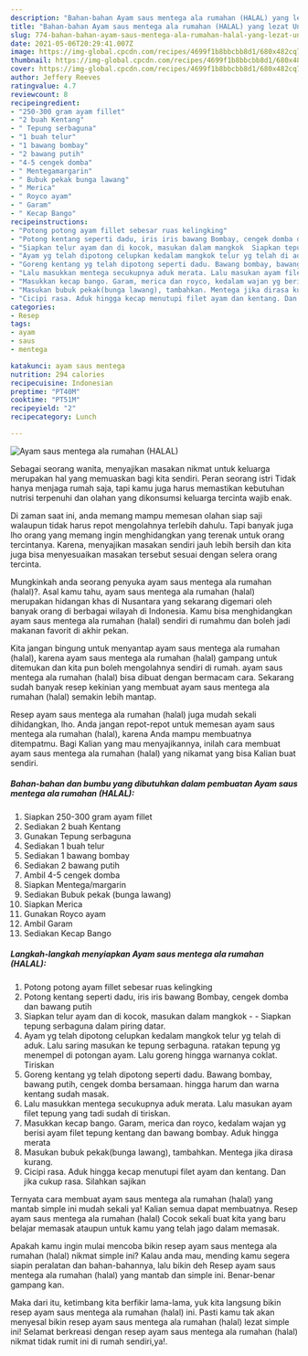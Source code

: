 ```yaml
---
description: "Bahan-bahan Ayam saus mentega ala rumahan (HALAL) yang lezat Untuk Jualan"
title: "Bahan-bahan Ayam saus mentega ala rumahan (HALAL) yang lezat Untuk Jualan"
slug: 774-bahan-bahan-ayam-saus-mentega-ala-rumahan-halal-yang-lezat-untuk-jualan
date: 2021-05-06T20:29:41.007Z
image: https://img-global.cpcdn.com/recipes/4699f1b8bbcbb8d1/680x482cq70/ayam-saus-mentega-ala-rumahan-halal-foto-resep-utama.jpg
thumbnail: https://img-global.cpcdn.com/recipes/4699f1b8bbcbb8d1/680x482cq70/ayam-saus-mentega-ala-rumahan-halal-foto-resep-utama.jpg
cover: https://img-global.cpcdn.com/recipes/4699f1b8bbcbb8d1/680x482cq70/ayam-saus-mentega-ala-rumahan-halal-foto-resep-utama.jpg
author: Jeffery Reeves
ratingvalue: 4.7
reviewcount: 8
recipeingredient:
- "250-300 gram ayam fillet"
- "2 buah Kentang"
- " Tepung serbaguna"
- "1 buah telur"
- "1 bawang bombay"
- "2 bawang putih"
- "4-5 cengek domba"
- " Mentegamargarin"
- " Bubuk pekak bunga lawang"
- " Merica"
- " Royco ayam"
- " Garam"
- " Kecap Bango"
recipeinstructions:
- "Potong potong ayam fillet sebesar ruas kelingking"
- "Potong kentang seperti dadu, iris iris bawang Bombay, cengek domba dan bawang putih"
- "Siapkan telur ayam dan di kocok, masukan dalam mangkok  Siapkan tepung serbaguna dalam piring datar."
- "Ayam yg telah dipotong celupkan kedalam mangkok telur yg telah di aduk. Lalu saring masukan ke tepung serbaguna. ratakan tepung yg menempel di potongan ayam. Lalu goreng hingga warnanya coklat. Tiriskan"
- "Goreng kentang yg telah dipotong seperti dadu. Bawang bombay, bawang putih, cengek domba bersamaan. hingga harum dan warna kentang sudah masak."
- "Lalu masukkan mentega secukupnya aduk merata. Lalu masukan ayam filet tepung yang tadi sudah di tiriskan."
- "Masukkan kecap bango. Garam, merica dan royco, kedalam wajan yg berisi ayam filet tepung kentang dan bawang bombay. Aduk hingga merata"
- "Masukan bubuk pekak(bunga lawang), tambahkan. Mentega jika dirasa kurang."
- "Cicipi rasa. Aduk hingga kecap menutupi filet ayam dan kentang. Dan jika cukup rasa. Silahkan sajikan"
categories:
- Resep
tags:
- ayam
- saus
- mentega

katakunci: ayam saus mentega 
nutrition: 294 calories
recipecuisine: Indonesian
preptime: "PT40M"
cooktime: "PT51M"
recipeyield: "2"
recipecategory: Lunch

---
```



![Ayam saus mentega ala rumahan (HALAL)](https://img-global.cpcdn.com/recipes/4699f1b8bbcbb8d1/680x482cq70/ayam-saus-mentega-ala-rumahan-halal-foto-resep-utama.jpg)

Sebagai seorang wanita, menyajikan masakan nikmat untuk keluarga merupakan hal yang memuaskan bagi kita sendiri. Peran seorang istri Tidak hanya menjaga rumah saja, tapi kamu juga harus memastikan kebutuhan nutrisi terpenuhi dan olahan yang dikonsumsi keluarga tercinta wajib enak.

Di zaman  saat ini, anda memang mampu memesan olahan siap saji walaupun tidak harus repot mengolahnya terlebih dahulu. Tapi banyak juga lho orang yang memang ingin menghidangkan yang terenak untuk orang tercintanya. Karena, menyajikan masakan sendiri jauh lebih bersih dan kita juga bisa menyesuaikan masakan tersebut sesuai dengan selera orang tercinta. 



Mungkinkah anda seorang penyuka ayam saus mentega ala rumahan (halal)?. Asal kamu tahu, ayam saus mentega ala rumahan (halal) merupakan hidangan khas di Nusantara yang sekarang digemari oleh banyak orang di berbagai wilayah di Indonesia. Kamu bisa menghidangkan ayam saus mentega ala rumahan (halal) sendiri di rumahmu dan boleh jadi makanan favorit di akhir pekan.

Kita jangan bingung untuk menyantap ayam saus mentega ala rumahan (halal), karena ayam saus mentega ala rumahan (halal) gampang untuk ditemukan dan kita pun boleh mengolahnya sendiri di rumah. ayam saus mentega ala rumahan (halal) bisa dibuat dengan bermacam cara. Sekarang sudah banyak resep kekinian yang membuat ayam saus mentega ala rumahan (halal) semakin lebih mantap.

Resep ayam saus mentega ala rumahan (halal) juga mudah sekali dihidangkan, lho. Anda jangan repot-repot untuk memesan ayam saus mentega ala rumahan (halal), karena Anda mampu membuatnya ditempatmu. Bagi Kalian yang mau menyajikannya, inilah cara membuat ayam saus mentega ala rumahan (halal) yang nikamat yang bisa Kalian buat sendiri.

<!--inarticleads1-->

##### Bahan-bahan dan bumbu yang dibutuhkan dalam pembuatan Ayam saus mentega ala rumahan (HALAL):

1. Siapkan 250-300 gram ayam fillet
1. Sediakan 2 buah Kentang
1. Gunakan  Tepung serbaguna
1. Sediakan 1 buah telur
1. Sediakan 1 bawang bombay
1. Sediakan 2 bawang putih
1. Ambil 4-5 cengek domba
1. Siapkan  Mentega/margarin
1. Sediakan  Bubuk pekak (bunga lawang)
1. Siapkan  Merica
1. Gunakan  Royco ayam
1. Ambil  Garam
1. Sediakan  Kecap Bango




<!--inarticleads2-->

##### Langkah-langkah menyiapkan Ayam saus mentega ala rumahan (HALAL):

1. Potong potong ayam fillet sebesar ruas kelingking
1. Potong kentang seperti dadu, iris iris bawang Bombay, cengek domba dan bawang putih
1. Siapkan telur ayam dan di kocok, masukan dalam mangkok -  - Siapkan tepung serbaguna dalam piring datar.
1. Ayam yg telah dipotong celupkan kedalam mangkok telur yg telah di aduk. Lalu saring masukan ke tepung serbaguna. ratakan tepung yg menempel di potongan ayam. Lalu goreng hingga warnanya coklat. Tiriskan
1. Goreng kentang yg telah dipotong seperti dadu. Bawang bombay, bawang putih, cengek domba bersamaan. hingga harum dan warna kentang sudah masak.
1. Lalu masukkan mentega secukupnya aduk merata. Lalu masukan ayam filet tepung yang tadi sudah di tiriskan.
1. Masukkan kecap bango. Garam, merica dan royco, kedalam wajan yg berisi ayam filet tepung kentang dan bawang bombay. Aduk hingga merata
1. Masukan bubuk pekak(bunga lawang), tambahkan. Mentega jika dirasa kurang.
1. Cicipi rasa. Aduk hingga kecap menutupi filet ayam dan kentang. Dan jika cukup rasa. Silahkan sajikan




Ternyata cara membuat ayam saus mentega ala rumahan (halal) yang mantab simple ini mudah sekali ya! Kalian semua dapat membuatnya. Resep ayam saus mentega ala rumahan (halal) Cocok sekali buat kita yang baru belajar memasak ataupun untuk kamu yang telah jago dalam memasak.

Apakah kamu ingin mulai mencoba bikin resep ayam saus mentega ala rumahan (halal) nikmat simple ini? Kalau anda mau, mending kamu segera siapin peralatan dan bahan-bahannya, lalu bikin deh Resep ayam saus mentega ala rumahan (halal) yang mantab dan simple ini. Benar-benar gampang kan. 

Maka dari itu, ketimbang kita berfikir lama-lama, yuk kita langsung bikin resep ayam saus mentega ala rumahan (halal) ini. Pasti kamu tak akan menyesal bikin resep ayam saus mentega ala rumahan (halal) lezat simple ini! Selamat berkreasi dengan resep ayam saus mentega ala rumahan (halal) nikmat tidak rumit ini di rumah sendiri,ya!.

